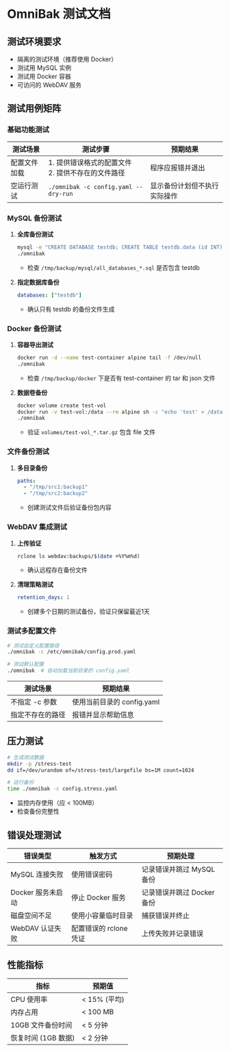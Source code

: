 # OmniBak 测试文档

## 测试环境要求
- 隔离的测试环境（推荐使用 Docker）
- 测试用 MySQL 实例
- 测试用 Docker 容器
- 可访问的 WebDAV 服务

## 测试用例矩阵

### 基础功能测试
| 测试场景          | 测试步骤                                                                 | 预期结果                     |
|-------------------|--------------------------------------------------------------------------|------------------------------|
| 配置文件加载      | 1. 提供错误格式的配置文件<br>2. 提供不存在的文件路径                     | 程序应报错并退出             |
| 空运行测试        | `./omnibak -c config.yaml --dry-run`                                     | 显示备份计划但不执行实际操作 |

### MySQL 备份测试
1. **全库备份测试**
   ```bash
   mysql -e "CREATE DATABASE testdb; CREATE TABLE testdb.data (id INT); INSERT INTO testdb.data VALUES (1);"
   ./omnibak
   ```
   - 检查 `/tmp/backup/mysql/all_databases_*.sql` 是否包含 testdb

2. **指定数据库备份**
   ```yaml
   databases: ["testdb"]
   ```
   - 确认只有 testdb 的备份文件生成

### Docker 备份测试
1. **容器导出测试**
   ```bash
   docker run -d --name test-container alpine tail -f /dev/null
   ./omnibak
   ```
   - 检查 `/tmp/backup/docker` 下是否有 test-container 的 tar 和 json 文件

2. **数据卷备份**
   ```bash
   docker volume create test-vol
   docker run -v test-vol:/data --rm alpine sh -c "echo 'test' > /data/file"
   ./omnibak
   ```
   - 验证 `volumes/test-vol_*.tar.gz` 包含 file 文件

### 文件备份测试
1. **多目录备份**
   ```yaml
   paths:
     - "/tmp/src1:backup1"
     - "/tmp/src2:backup2"
   ```
   - 创建测试文件后验证备份包内容

### WebDAV 集成测试
1. **上传验证**
   ```bash
   rclone ls webdav:backups/$(date +%Y%m%d)
   ```
   - 确认远程存在备份文件

2. **清理策略测试**
   ```yaml
   retention_days: 1
   ```
   - 创建多个日期的测试备份，验证只保留最近1天

### 测试多配置文件
```bash
# 测试自定义配置路径
./omnibak -c /etc/omnibak/config.prod.yaml

# 测试默认配置
./omnibak  # 自动加载当前目录的 config.yaml
```

| 测试场景         | 预期结果                     |
|------------------|------------------------------|
| 不指定 -c 参数   | 使用当前目录的 config.yaml   |
| 指定不存在的路径 | 报错并显示帮助信息           |

## 压力测试
```bash
# 生成测试数据
mkdir -p /stress-test
dd if=/dev/urandom of=/stress-test/largefile bs=1M count=1024

# 运行备份
time ./omnibak -c config.stress.yaml
```
- 监控内存使用（应 < 100MB）
- 检查备份完整性

## 错误处理测试
| 错误类型          | 触发方式                          | 预期处理                     |
|-------------------|-----------------------------------|------------------------------|
| MySQL 连接失败    | 使用错误密码                      | 记录错误并跳过 MySQL 备份    |
| Docker 服务未启动 | 停止 Docker 服务                  | 记录错误并跳过 Docker 备份   |
| 磁盘空间不足      | 使用小容量临时目录                | 捕获错误并终止               |
| WebDAV 认证失败   | 配置错误的 rclone 凭证            | 上传失败并记录错误           |

## 性能指标
| 指标               | 预期值          |
|--------------------|-----------------|
| CPU 使用率         | < 15% (平均)   |
| 内存占用           | < 100 MB       |
| 10GB 文件备份时间  | < 5 分钟       |
| 恢复时间 (1GB 数据)| < 2 分钟       |
